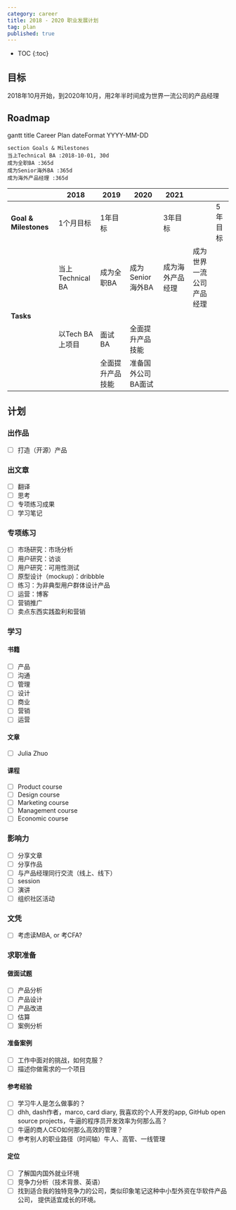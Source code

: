 ```yaml
---
category: career
title: 2018 - 2020 职业发展计划
tag: plan
published: true
---
```


* TOC
{:toc}

## 目标

2018年10月开始，到2020年10月，用2年半时间成为世界一流公司的产品经理

## Roadmap

<div class="mermaid">
    gantt
    title Career Plan
    dateFormat  YYYY-MM-DD

    section Goals & Milestones
    当上Technical BA :2018-10-01, 30d
    成为全职BA :365d
    成为Senior海外BA :365d
    成为海外产品经理 :365d
</div>

|                       | 2018             | 2019             | 2020               | 2021             |                          |         |
| --------------------- | ---------------- | ---------------- | ------------------ | ---------------- | ------------------------ | ------- |
| **Goal & Milestones** | 1个月目标        | 1年目标          |                    | 3年目标          |                          | 5年目标 |
|                       | 当上Technical BA | 成为全职BA       | 成为Senior海外BA   | 成为海外产品经理 | 成为世界一流公司产品经理 |         |
| **Tasks**             |                  |                  |                    |                  |                          |         |
|                       | 以Tech BA上项目  | 面试BA           | 全面提升产品技能   |                  |                          |         |
|                       |                  | 全面提升产品技能 | 准备国外公司BA面试 |                  |                          |         |



## 计划

### 出作品

- [ ] 打造（开源）产品

### 出文章

- [ ] 翻译
- [ ] 思考
- [ ] 专项练习成果
- [ ] 学习笔记

### 专项练习

- [ ] 市场研究：市场分析
- [ ] 用户研究：访谈
- [ ] 用户研究：可用性测试
- [ ] 原型设计（mockup)：dribbble
- [ ] 练习：为非典型用户群体设计产品
- [ ] 运营：博客
- [ ] 营销推广
- [ ] 卖点东西实践盈利和营销

### 学习

#### 书籍

- [ ] 产品
- [ ] 沟通
- [ ] 管理
- [ ] 设计
- [ ] 商业
- [ ] 营销
- [ ] 运营

#### 文章

- [ ] Julia Zhuo

#### 课程

- [ ] Product course
- [ ] Design course
- [ ] Marketing course
- [ ] Management course
- [ ] Economic course

### 影响力

- [ ] 分享文章
- [ ] 分享作品
- [ ] 与产品经理同行交流（线上、线下）
- [ ] session
- [ ] 演讲
- [ ] 组织社区活动

### 文凭

- [ ] 考虑读MBA, or 考CFA?

### 求职准备

#### 做面试题

- [ ] 产品分析
- [ ] 产品设计
- [ ] 产品改进
- [ ] 估算
- [ ] 案例分析

#### 准备案例

- [ ] 工作中面对的挑战，如何克服？
- [ ] 描述你做需求的一个项目

#### 参考经验

- [ ] 学习牛人是怎么做事的？
- [ ] dhh, dash作者，marco, card diary, 我喜欢的个人开发的app, GitHub open source projects，牛逼的程序员开发效率为何那么高？
- [ ] 牛逼的商人CEO如何那么高效的管理？
- [ ] 参考别人的职业路径（时间轴）牛人、高管、一线管理

#### 定位

- [ ] 了解国内国外就业环境
- [ ] 竞争力分析（技术背景、英语）
- [ ] 找到适合我的独特竞争力的公司，类似印象笔记这种中小型外资在华软件产品公司， 提供适宜成长的环境。
